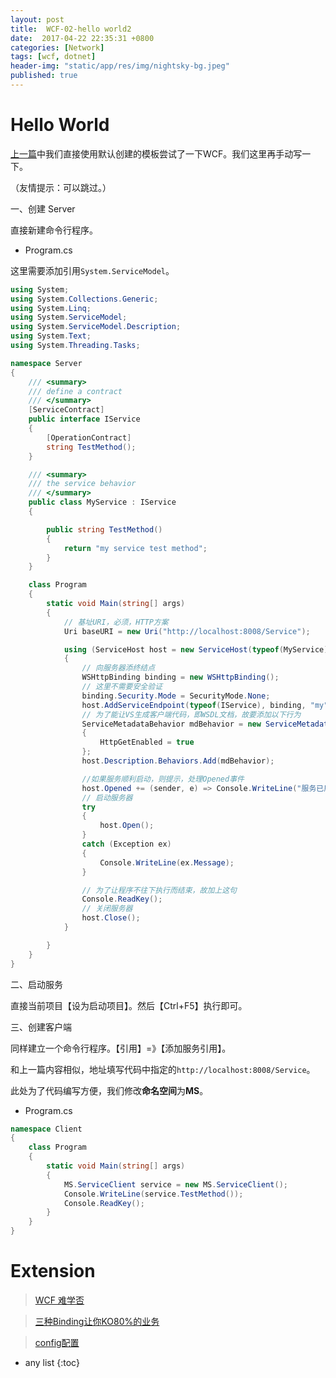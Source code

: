 ```yaml
---
layout: post
title:  WCF-02-hello world2
date:  2017-04-22 22:35:31 +0800
categories: [Network]
tags: [wcf, dotnet]
header-img: "static/app/res/img/nightsky-bg.jpeg"
published: true
---
```



# Hello World

[上一篇](http://houbb.github.io/2017/04/21/wcf)中我们直接使用默认创建的模板尝试了一下WCF。我们这里再手动写一下。

（友情提示：可以跳过。）


一、创建 Server

直接新建命令行程序。

- Program.cs

这里需要添加引用`System.ServiceModel`。


```c#
using System;
using System.Collections.Generic;
using System.Linq;
using System.ServiceModel;
using System.ServiceModel.Description;
using System.Text;
using System.Threading.Tasks;

namespace Server
{
    /// <summary>
    /// define a contract
    /// </summary>
    [ServiceContract]
    public interface IService
    {
        [OperationContract]
        string TestMethod();
    }

    /// <summary>
    /// the service behavior
    /// </summary>
    public class MyService : IService
    {

        public string TestMethod()
        {
            return "my service test method";
        }
    }

    class Program
    {
        static void Main(string[] args)
        {
            // 基址URI，必须，HTTP方案  
            Uri baseURI = new Uri("http://localhost:8008/Service");

            using (ServiceHost host = new ServiceHost(typeof(MyService), baseURI))
            {
                // 向服务器添终结点  
                WSHttpBinding binding = new WSHttpBinding();
                // 这里不需要安全验证  
                binding.Security.Mode = SecurityMode.None;
                host.AddServiceEndpoint(typeof(IService), binding, "my");
                // 为了能让VS生成客户端代码，即WSDL文档，故要添加以下行为  
                ServiceMetadataBehavior mdBehavior = new ServiceMetadataBehavior()
                {
                    HttpGetEnabled = true
                };
                host.Description.Behaviors.Add(mdBehavior);

                //如果服务顺利启动，则提示，处理Opened事件  
                host.Opened += (sender, e) => Console.WriteLine("服务已启动。");
                // 启动服务器  
                try
                {
                    host.Open();
                }
                catch (Exception ex)
                {
                    Console.WriteLine(ex.Message);
                }

                // 为了让程序不往下执行而结束，故加上这句  
                Console.ReadKey();
                // 关闭服务器  
                host.Close();
            }  

        }
    }
}
```


二、启动服务

直接当前项目【设为启动项目】。然后【Ctrl+F5】执行即可。


三、创建客户端

同样建立一个命令行程序。【引用】=》【添加服务引用】。

和上一篇内容相似，地址填写代码中指定的`http://localhost:8008/Service`。

此处为了代码编写方便，我们修改**命名空间**为**MS**。


- Program.cs

```c#
namespace Client
{
    class Program
    {
        static void Main(string[] args)
        {
            MS.ServiceClient service = new MS.ServiceClient();
            Console.WriteLine(service.TestMethod());
            Console.ReadKey();
        }
    }
}
```


# Extension

> [WCF 难学否](http://blog.csdn.net/tcjiaan/article/details/7792726)

> [三种Binding让你KO80%的业务](http://www.cnblogs.com/huangxincheng/p/4558747.html)

> [config配置](http://www.cnblogs.com/huangxincheng/p/4562239.html)





* any list
{:toc}


